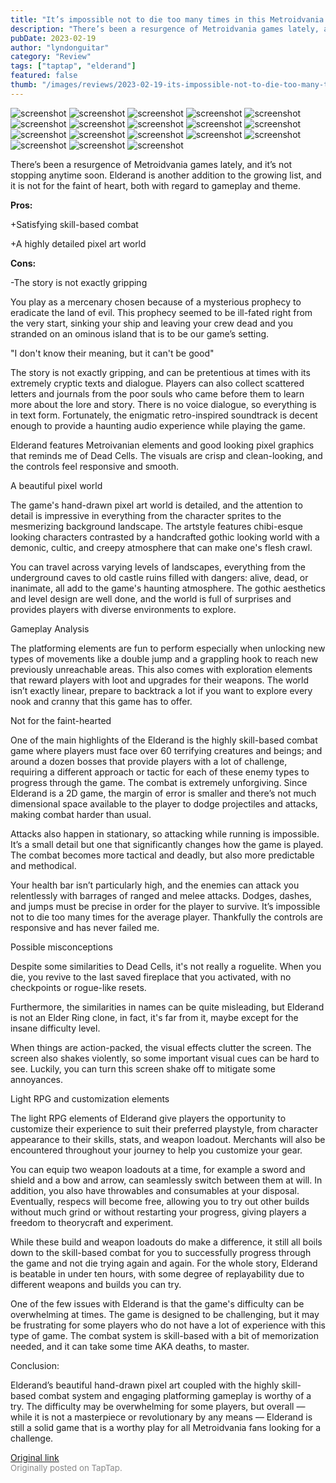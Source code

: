 ```yaml
---
title: "It’s impossible not to die too many times in this Metroidvania game | Full Review - Elderand"
description: "There’s been a resurgence of Metroidvania games lately, and it’s not stopping anytime soon. Elderand is another addition to the growing list, and it is not for the faint of heart, both with regard to gameplay and theme."
pubDate: 2023-02-19
author: "lyndonguitar"
category: "Review"
tags: ["taptap", "elderand"]
featured: false
thumb: "/images/reviews/2023-02-19-its-impossible-not-to-die-too-many-times-in-this-metroidvania-game--full-review---elderan-0.avif"
---
```


<div class="gallery">
  <img src="/images/reviews/2023-02-19-its-impossible-not-to-die-too-many-times-in-this-metroidvania-game--full-review---elderan-0.avif" alt="screenshot" />
  <img src="/images/reviews/2023-02-19-its-impossible-not-to-die-too-many-times-in-this-metroidvania-game--full-review---elderan-1.avif" alt="screenshot" />
  <img src="/images/reviews/2023-02-19-its-impossible-not-to-die-too-many-times-in-this-metroidvania-game--full-review---elderan-2.avif" alt="screenshot" />
  <img src="/images/reviews/2023-02-19-its-impossible-not-to-die-too-many-times-in-this-metroidvania-game--full-review---elderan-3.avif" alt="screenshot" />
  <img src="/images/reviews/2023-02-19-its-impossible-not-to-die-too-many-times-in-this-metroidvania-game--full-review---elderan-4.avif" alt="screenshot" />
  <img src="/images/reviews/2023-02-19-its-impossible-not-to-die-too-many-times-in-this-metroidvania-game--full-review---elderan-5.avif" alt="screenshot" />
  <img src="/images/reviews/2023-02-19-its-impossible-not-to-die-too-many-times-in-this-metroidvania-game--full-review---elderan-6.avif" alt="screenshot" />
  <img src="/images/reviews/2023-02-19-its-impossible-not-to-die-too-many-times-in-this-metroidvania-game--full-review---elderan-7.avif" alt="screenshot" />
  <img src="/images/reviews/2023-02-19-its-impossible-not-to-die-too-many-times-in-this-metroidvania-game--full-review---elderan-8.avif" alt="screenshot" />
  <img src="/images/reviews/2023-02-19-its-impossible-not-to-die-too-many-times-in-this-metroidvania-game--full-review---elderan-9.avif" alt="screenshot" />
  <img src="/images/reviews/2023-02-19-its-impossible-not-to-die-too-many-times-in-this-metroidvania-game--full-review---elderan-10.avif" alt="screenshot" />
  <img src="/images/reviews/2023-02-19-its-impossible-not-to-die-too-many-times-in-this-metroidvania-game--full-review---elderan-11.avif" alt="screenshot" />
  <img src="/images/reviews/2023-02-19-its-impossible-not-to-die-too-many-times-in-this-metroidvania-game--full-review---elderan-12.avif" alt="screenshot" />
  <img src="/images/reviews/2023-02-19-its-impossible-not-to-die-too-many-times-in-this-metroidvania-game--full-review---elderan-13.avif" alt="screenshot" />
  <img src="/images/reviews/2023-02-19-its-impossible-not-to-die-too-many-times-in-this-metroidvania-game--full-review---elderan-14.avif" alt="screenshot" />
  <img src="/images/reviews/2023-02-19-its-impossible-not-to-die-too-many-times-in-this-metroidvania-game--full-review---elderan-15.avif" alt="screenshot" />
  <img src="/images/reviews/2023-02-19-its-impossible-not-to-die-too-many-times-in-this-metroidvania-game--full-review---elderan-16.avif" alt="screenshot" />
  <img src="/images/reviews/2023-02-19-its-impossible-not-to-die-too-many-times-in-this-metroidvania-game--full-review---elderan-17.avif" alt="screenshot" />
</div>

There’s been a resurgence of Metroidvania games lately, and it’s not stopping anytime soon. Elderand is another addition to the growing list, and it is not for the faint of heart, both with regard to gameplay and theme.


**Pros:**


+Satisfying skill-based combat

+A highly detailed pixel art world


**Cons:**


-The story is not exactly gripping

You play as a mercenary chosen because of a mysterious prophecy to eradicate the land of evil. This prophecy seemed to be ill-fated right from the very start, sinking your ship and leaving your crew dead and you stranded on an ominous island that is to be our game’s setting.

"I don't know their meaning, but it can't be good"

The story is not exactly gripping, and can be pretentious at times with its extremely cryptic texts and dialogue. Players can also collect scattered letters and journals from the poor souls who came before them to learn more about the lore and story. There is no voice dialogue, so everything is in text form. Fortunately, the enigmatic retro-inspired soundtrack is decent enough to provide a haunting audio experience while playing the game.

Elderand features Metroivanian elements and good looking pixel graphics that reminds me of Dead Cells. The visuals are crisp and clean-looking, and the controls feel responsive and smooth.

A beautiful pixel world

The game's hand-drawn pixel art world is detailed, and the attention to detail is impressive in everything from the character sprites to the mesmerizing background landscape. The artstyle features chibi-esque looking characters contrasted by a handcrafted gothic looking world with a demonic, cultic, and creepy atmosphere that can make one's flesh crawl.

You can travel across varying levels of landscapes, everything from the underground caves to old castle ruins filled with dangers: alive, dead, or inanimate, all add to the game's haunting atmosphere. The gothic aesthetics and level design are well done, and the world is full of surprises and provides players with diverse environments to explore.

Gameplay Analysis

The platforming elements are fun to perform especially when unlocking new types of movements like a double jump and a grappling hook to reach new previously unreachable areas. This also comes with exploration elements that reward players with loot and upgrades for their weapons. The world isn’t exactly linear, prepare to backtrack a lot if you want to explore every nook and cranny that this game has to offer.

Not for the faint-hearted

One of the main highlights of the Elderand is the highly skill-based combat game where players must face over 60 terrifying creatures and beings; and around a dozen bosses that provide players with a lot of challenge, requiring a different approach or tactic for each of these enemy types to progress through the game. The combat is extremely unforgiving. Since Elderand is a 2D game, the margin of error is smaller and there’s not much dimensional space available to the player to dodge projectiles and attacks, making combat harder than usual.

Attacks also happen in stationary, so attacking while running is impossible. It’s a small detail but one that significantly changes how the game is played. The combat becomes more tactical and deadly, but also more predictable and methodical.

Your health bar isn’t particularly high, and the enemies can attack you relentlessly with barrages of ranged and melee attacks. Dodges, dashes, and jumps must be precise in order for the player to survive. It’s impossible not to die too many times for the average player. Thankfully the controls are responsive and has never failed me.

Possible misconceptions

Despite some similarities to Dead Cells, it's not really a roguelite. When you die, you revive to the last saved fireplace that you activated, with no checkpoints or rogue-like resets.

Furthermore, the similarities in names can be quite misleading, but Elderand is not an Elder Ring clone, in fact, it's far from it, maybe except for the insane difficulty level.

When things are action-packed, the visual effects clutter the screen. The screen also shakes violently, so some important visual cues can be hard to see. Luckily, you can turn this screen shake off to mitigate some annoyances.

Light RPG and customization elements

The light RPG elements of Elderand give players the opportunity to customize their experience to suit their preferred playstyle, from character appearance to their skills, stats, and weapon loadout. Merchants will also be encountered throughout your journey to help you customize your gear.

You can equip two weapon loadouts at a time, for example a sword and shield and a bow and arrow, can seamlessly switch between them at will. In addition, you also have throwables and consumables at your disposal. Eventually, respecs will become free, allowing you to try out other builds without much grind or without restarting your progress, giving players a freedom to theorycraft and experiment.

While these build and weapon loadouts do make a difference, it still all boils down to the skill-based combat for you to successfully progress through the game and not die trying again and again. For the whole story, Elderand is beatable in under ten hours, with some degree of replayability due to different weapons and builds you can try.

One of the few issues with Elderand is that the game's difficulty can be overwhelming at times. The game is designed to be challenging, but it may be frustrating for some players who do not have a lot of experience with this type of game. The combat system is skill-based with a bit of memorization needed, and it can take some time AKA deaths, to master.

Conclusion:

Elderand’s beautiful hand-drawn pixel art coupled with the highly skill-based combat system and engaging platforming gameplay is worthy of a try. The difficulty may be overwhelming for some players, but overall — while it is not a masterpiece or revolutionary by any means — Elderand is still a solid game that is a worthy play for all Metroidvania fans looking for a challenge.

[Original link](https://www.taptap.io/post/4588094)<br><span style="font-size: 0.95em; color: #888;">Originally posted on TapTap.</span>
